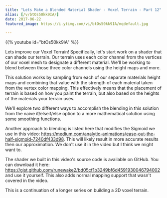 ```yaml
---
title: "Lets Make a Blended Material Shader - Voxel Terrain - Part 12"
alias: [/v/btOs50kk9IA/]
date: 2017-06-22
featured_image: https://i.ytimg.com/vi/btOs50kk9IA/mqdefault.jpg

---
```


{{% youtube id="btOs50kk9IA" %}}

Lets improve our Voxel Terrain! Specifically, let's start work on a shader that can shade our terrain. Our terrain uses each color channel from the vertices of our voxel mesh to designate a different material. We'll be working to blend between those three color channels using the height maps and more.

This solution works by sampling from each of our separate materials height maps and combining that value with the strength of each material taken from the vertex color mapping. This effectively means that the placement of terrain is based on how you paint the terrain, but also based on the heights of the materials your terrain uses.

We'll explore two different ways to accomplish the blending in this solution from the naive if/elseif/else option to a more mathematical solution using some smoothing functions.

Another approach to blending is listed here that modifies the Sigmoid we use in this video: https://medium.com/analytic-animations/ease-out-the-half-sigmoid-7240df433d98. This will likely result in more accurate results then our approximation. We don't use it in the video but I think we might want to.

The shader we built in this video's source code is available on GitHub. You can download it here: https://gist.github.com/runewake2/bd05cf1b3249bf6d4591930046794002 and use it yourself. This also adds normal mapping support that wasn't covered in the video.

This is a continuation of a longer series on building a 2D voxel terrain.